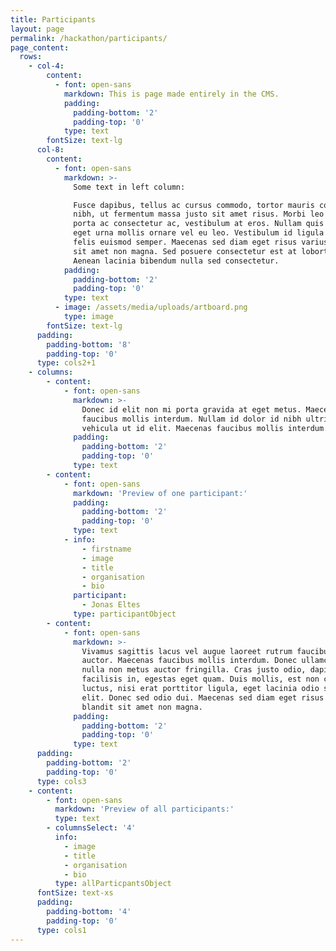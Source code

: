 ```yaml
---
title: Participants
layout: page
permalink: /hackathon/participants/
page_content:
  rows:
    - col-4:
        content:
          - font: open-sans
            markdown: This is page made entirely in the CMS.
            padding:
              padding-bottom: '2'
              padding-top: '0'
            type: text
        fontSize: text-lg
      col-8:
        content:
          - font: open-sans
            markdown: >-
              Some text in left column:

              Fusce dapibus, tellus ac cursus commodo, tortor mauris condimentum
              nibh, ut fermentum massa justo sit amet risus. Morbi leo risus,
              porta ac consectetur ac, vestibulum at eros. Nullam quis risus
              eget urna mollis ornare vel eu leo. Vestibulum id ligula porta
              felis euismod semper. Maecenas sed diam eget risus varius blandit
              sit amet non magna. Sed posuere consectetur est at lobortis.
              Aenean lacinia bibendum nulla sed consectetur.
            padding:
              padding-bottom: '2'
              padding-top: '0'
            type: text
          - image: /assets/media/uploads/artboard.png
            type: image
        fontSize: text-lg
      padding:
        padding-bottom: '8'
        padding-top: '0'
      type: cols2+1
    - columns:
        - content:
            - font: open-sans
              markdown: >-
                Donec id elit non mi porta gravida at eget metus. Maecenas
                faucibus mollis interdum. Nullam id dolor id nibh ultricies
                vehicula ut id elit. Maecenas faucibus mollis interdum.
              padding:
                padding-bottom: '2'
                padding-top: '0'
              type: text
        - content:
            - font: open-sans
              markdown: 'Preview of one participant:'
              padding:
                padding-bottom: '2'
                padding-top: '0'
              type: text
            - info:
                - firstname
                - image
                - title
                - organisation
                - bio
              participant:
                - Jonas Eltes
              type: participantObject
        - content:
            - font: open-sans
              markdown: >-
                Vivamus sagittis lacus vel augue laoreet rutrum faucibus dolor
                auctor. Maecenas faucibus mollis interdum. Donec ullamcorper
                nulla non metus auctor fringilla. Cras justo odio, dapibus ac
                facilisis in, egestas eget quam. Duis mollis, est non commodo
                luctus, nisi erat porttitor ligula, eget lacinia odio sem nec
                elit. Donec sed odio dui. Maecenas sed diam eget risus varius
                blandit sit amet non magna.
              padding:
                padding-bottom: '2'
                padding-top: '0'
              type: text
      padding:
        padding-bottom: '2'
        padding-top: '0'
      type: cols3
    - content:
        - font: open-sans
          markdown: 'Preview of all participants:'
          type: text
        - columnsSelect: '4'
          info:
            - image
            - title
            - organisation
            - bio
          type: allParticpantsObject
      fontSize: text-xs
      padding:
        padding-bottom: '4'
        padding-top: '0'
      type: cols1
---
```


